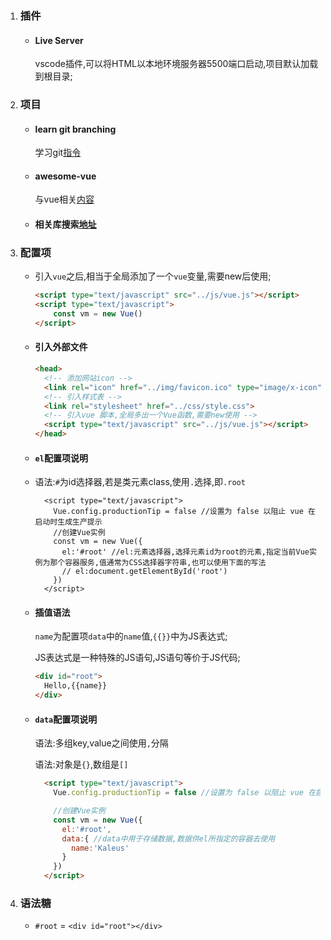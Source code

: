 1. ### 插件

   - #### Live Server

     vscode插件,可以将HTML以本地环境服务器5500端口启动,项目默认加载到根目录;

2. ### 项目

   - #### learn git branching

     学习git[指令](https://github.com/pcottle/learnGitBranching) 

   - #### awesome-vue

     与vue相关[内容](https://github.com/vuejs/awesome-vue#readme)

   - #### 相关库搜索[地址](https://awesomejs.dev/for/vue/)

3. ### 配置项

   - 引入`vue`之后,相当于全局添加了一个`vue`变量,需要new后使用;

     ```html
     <script type="text/javascript" src="../js/vue.js"></script>
     <script type="text/javascript">
         const vm = new Vue()
     </script>
     ```

   - #### 引入外部文件

     ```html
     <head>
       <!-- 添加网站icon -->
       <link rel="icon" href="../img/favicon.ico" type="image/x-icon">
       <!-- 引入样式表 -->
       <link rel="stylesheet" href="../css/style.css">
       <!-- 引入vue 脚本,全局多出一个Vue函数,需要new使用 -->
       <script type="text/javascript" src="../js/vue.js"></script>
     </head>
     ```

   - #### `el`配置项说明

   - 语法:`#`为id选择器,若是类元素class,使用`.`选择,即`.root`

     ```tsx
       <script type="text/javascript">
         Vue.config.productionTip = false //设置为 false 以阻止 vue 在启动时生成生产提示
         //创建Vue实例
         const vm = new Vue({
           el:'#root' //el:元素选择器,选择元素id为root的元素,指定当前Vue实例为那个容器服务,值通常为CSS选择器字符串,也可以使用下面的写法
           // el:document.getElementById('root')
         })
       </script>
     ```

   - #### 插值语法

     `name`为配置项`data`中的`name`值,`{{}}`中为JS表达式;

     JS表达式是一种特殊的JS语句,JS语句等价于JS代码;

     ```html
     <div id="root">
       Hello,{{name}}
     </div>
     ```

   - #### `data`配置项说明

     语法:多组key,value之间使用`,`分隔

     语法:对象是`{}`,数组是`[]`

     ```HTML
       <script type="text/javascript">
         Vue.config.productionTip = false //设置为 false 以阻止 vue 在启动时生成生产提示
     
         //创建Vue实例
         const vm = new Vue({
           el:'#root', 
           data:{ //data中用于存储数据,数据供el所指定的容器去使用
             name:'Kaleus'
           }
         })
       </script>
     ```

     

4. ### 语法糖

   - `#root` = `<div id="root"></div>`